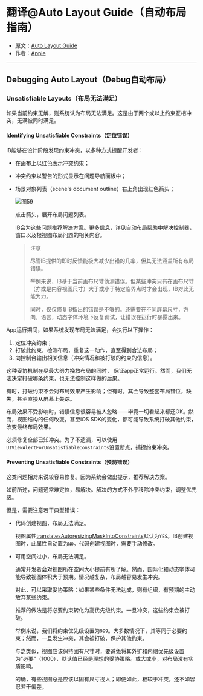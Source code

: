 # 翻译@Auto Layout Guide（自动布局指南）

- 原文：[Auto Layout Guide](https://developer.apple.com/library/content/documentation/UserExperience/Conceptual/AutolayoutPG/index.html#//apple_ref/doc/uid/TP40010853)
- 作者：[Apple](https://developer.apple.com/library/content/navigation/)

---

## Debugging Auto Layout（Debug自动布局）

### Unsatisfiable Layouts（布局无法满足）

如果当前约束无解，则系统认为布局无法满足。这是由于两个或以上约束互相冲突，无满被同时满足。

#### Identifying Unsatisfiable Constraints（定位错误）

IB能够在设计阶段发现约束冲突，以多种方式提醒开发者：

- 在画布上以红色表示冲突约束；
- 冲突约束以警告的形式显示在问题导航面板中；
- 场景对象列表（scene's document outline）右上角出现红色箭头；

	![图59]()

	点击箭头，展开布局问题列表。

	IB会为这些问题推荐解决方案。更多信息，详见自动布局帮助中解决控制器，窗口以及根视图布局问题的相关内容。

	>注意
	>
	>尽管IB提供的即时反馈能极大减少出错的几率，但其无法涵盖所有布局错误。
	>
	>举例来说，IB基于当前画布尺寸侦测错误。但某些冲突只有在画布尺寸（亦或是内容视图尺寸）大于或小于特定临界点时才会出现，IB对此无能为力。
	>
	>同时，仅仅修复IB指出的错误是不够的。还需要在不同屏幕尺寸，方向，语言，动态字体环境下反复调试，让错误在运行时暴露出来。

App运行期间，如果系统发现布局无法满足，会执行以下操作：

1. 定位冲突约束；
2. 打破此约束，检测布局，重复这一动作，直至得到合法布局；
3. 向控制台输出相关信息（冲突情况和被打破的约束的信息）。

这种妥协机制在尽最大努力挽救布局的同时， 保证app正常运行。然而，我们无法决定打破哪条约束，也无法控制这样做的后果。

有时，打破约束不会对布局效果产生影响；但有时，其会导致整套布局错位，缺失，甚至直接从屏幕上失踪。

布局效果不受影响时，错误信息很容易被人忽略——毕竟一切看起来都还OK。然而，视图结构的任何改变，甚至iOS SDK的变化，都可能导致系统打破其他约束，改变最终布局效果。

必须修复全部已知冲突。为了不遗漏，可以使用`UIViewAlertForUnsatisfiableConstraints`设置断点，捕捉约束冲突。

#### Preventing Unsatisfiable Constraints（预防错误）

这类问题相对来说较容易修复。因为系统会做出提示，推荐解决方案。


如前所述，问题通常难定位，易解决。解决的方式不外乎移除冲突约束，调整优先级。

但是，需要注意若干典型错误：

- 代码创建视图，布局无法满足。

	视图属性[translatesAutoresizingMaskIntoConstraints](https://developer.apple.com/documentation/uikit/uiview/1622572-translatesautoresizingmaskintoco)默认为`YES`。IB创建视图时，此属性自动置为`NO`。代码创建视图时，需要手动修改。
	
- 可用空间过小，布局无法满足。

	通常开发者会对视图所在空间大小提前有所了解。然而，国际化和动态字体可能导致视图体积大于预期。情况越复杂，布局越容易发生冲突。
	
	对此，可以采取妥协策略：如果某些条件无法达成，则有组织，有预期的主动放弃某些约束。
	
	推荐的做法是将必要约束转化为高优先级约束。一旦冲突，这些约束会被打破。
	
	举例来说，我们将约束优先级设置为`999`。大多数情况下，其等同于必要约束；然而，一旦发生冲突，其会被打破，保护其他约束。
	
	与之类似，视图应该保持固有尺寸时，要避免将其外扩和内缩优先级设置为"必要"（1000），默认值已经是理想的妥协策略。或大或小，对布局没有实质影响。
	
	的确，有些视图总是应该以固有尺寸视人；即便如此，相较于冲突，还不如容忍若干偏差。
	
	

